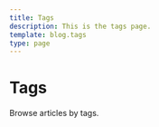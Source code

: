 ```yaml
---
title: Tags
description: This is the tags page.
template: blog.tags
type: page
---
```


# Tags

Browse articles by tags.
